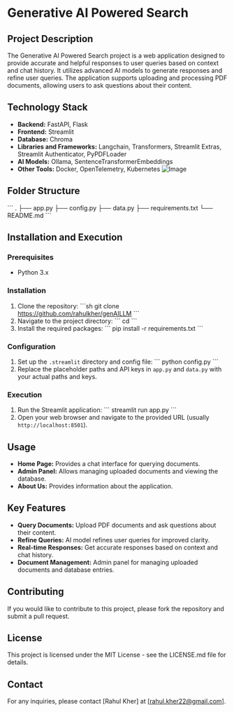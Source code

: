 
# Generative AI Powered Search

## Project Description
The Generative AI Powered Search project is a web application designed to provide accurate and helpful responses to user queries based on context and chat history. It utilizes advanced AI models to generate responses and refine user queries. The application supports uploading and processing PDF documents, allowing users to ask questions about their content.

## Technology Stack
- **Backend:** FastAPI, Flask
- **Frontend:** Streamlit
- **Database:** Chroma
- **Libraries and Frameworks:** Langchain, Transformers, Streamlit Extras, Streamlit Authenticator, PyPDFLoader
- **AI Models:** Ollama, SentenceTransformerEmbeddings
- **Other Tools:** Docker, OpenTelemetry, Kubernetes
![Image](https://github.com/rahulkher/genAILLM.git/genaillm-pic1.jpg)
## Folder Structure
\```
.
├── app.py
├── config.py
├── data.py
├── requirements.txt
└── README.md
\```

## Installation and Execution

### Prerequisites
- Python 3.x

### Installation
1. Clone the repository:
    \```sh
    git clone <https://github.com/rahulkher/genAILLM>
    \```
2. Navigate to the project directory:
    \```
    cd <project-directory>
    \```
3. Install the required packages:
    \```
    pip install -r requirements.txt
    \```

### Configuration
1. Set up the `.streamlit` directory and config file:
    \```
    python config.py
    \```
2. Replace the placeholder paths and API keys in `app.py` and `data.py` with your actual paths and keys.

### Execution
1. Run the Streamlit application:
    \```
    streamlit run app.py
    \```
2. Open your web browser and navigate to the provided URL (usually `http://localhost:8501`).

## Usage
- **Home Page:** Provides a chat interface for querying documents.
- **Admin Panel:** Allows managing uploaded documents and viewing the database.
- **About Us:** Provides information about the application.

## Key Features
- **Query Documents:** Upload PDF documents and ask questions about their content.
- **Refine Queries:** AI model refines user queries for improved clarity.
- **Real-time Responses:** Get accurate responses based on context and chat history.
- **Document Management:** Admin panel for managing uploaded documents and database entries.

## Contributing
If you would like to contribute to this project, please fork the repository and submit a pull request.

## License
This project is licensed under the MIT License - see the LICENSE.md file for details.

## Contact
For any inquiries, please contact [Rahul Kher] at [rahul.kher22@gmail.com].
